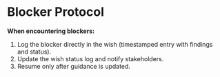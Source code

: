 # Blocker Protocol

**When encountering blockers:**

1. Log the blocker directly in the wish (timestamped entry with findings and status).
2. Update the wish status log and notify stakeholders.
3. Resume only after guidance is updated.
